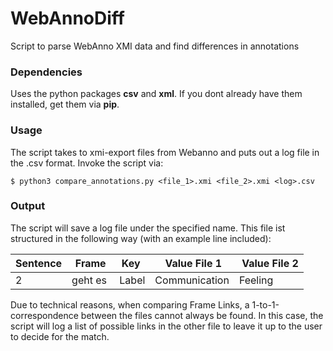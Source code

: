 # WebAnnoDiff
Script to parse WebAnno XMI data and find differences in annotations

### Dependencies
Uses the python packages **csv** and **xml**. If you dont already have them installed, get them via **pip**.

### Usage
The script takes to xmi-export files from Webanno and puts out a log file in the .csv format. Invoke the script via:

    $ python3 compare_annotations.py <file_1>.xmi <file_2>.xmi <log>.csv
    
### Output
The script will save a log file under the specified name. This file ist structured in the following way (with an example line included):

 | Sentence | Frame | Key | Value File 1 | Value File 2 |
 |---|---|---|---|---|
 | 2 | geht es | Label | Communication | Feeling |
 
 Due to technical reasons, when comparing Frame Links, a 1-to-1-correspondence between the files cannot always be found. In this case, the script will log a list of possible links in the other file to leave it up to the user to decide for the match.
